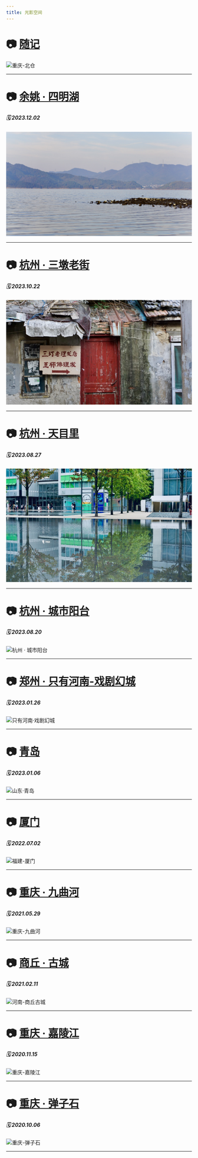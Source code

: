 ```yaml
---
title: 光影空间
---
```


# 📷 [随记](随记) 
![重庆-北仓](http://songxj01.gitee.io/image/photography/随记/suiji_1.webp)

------

# 📷 [余姚 · 四明湖](231202_余姚) 
##### 🗓️ 2023.12.02
![余姚·四明湖](/images/photos/余姚四明湖/1.jpeg)

------

# 📷 [杭州 · 三墩老街](231022_杭州三墩) 
##### 🗓️ 2023.10.22
![杭州 · 三墩老街](/images/photos/杭州三墩/1.jpeg)

------

# 📷 [杭州 · 天目里](230827_杭州天目里) 
##### 🗓️ 2023.08.27
![杭州 · 天目里](/images/photos/杭州天目里/1.jpeg)

------

# 📷 [杭州 · 城市阳台](230820_杭州城市阳台) 
##### 🗓️ 2023.08.20
![杭州 · 城市阳台](/images/photos/城市阳台/1.jpeg)

------

# 📷 [郑州 · 只有河南-戏剧幻城](230126_只有河南) 
##### 🗓️ 2023.01.26
![只有河南·戏剧幻城](http://songxj01.gitee.io/image/photography/230126_只有河南/zhiyouhenan_1.webp)

------

# 📷 [青岛](230106_青岛) 
##### 🗓️ 2023.01.06
![山东·青岛](http://songxj01.gitee.io/image/photography/230106_青岛/qingdao_1.webp)

------

# 📷 [厦门](220702_厦门) 
##### 🗓️ 2022.07.02
![福建-厦门](http://songxj01.gitee.io/image/photography/220702_厦门/xiamen_12.webp)

------

# 📷 [重庆 · 九曲河](210529_九曲河) 
##### 🗓️ 2021.05.29
![重庆-九曲河](http://songxj01.gitee.io/image/photography/210529_九曲河/jiuquhe_7.webp)

------

# 📷 [商丘 · 古城](210211_商丘古城) 
##### 🗓️ 2021.02.11
![河南-商丘古城](http://songxj01.gitee.io/image/photography/210211_商丘古城/shangqiu_5.webp)

------

# 📷 [重庆 · 嘉陵江](201115_嘉陵江) 
##### 🗓️ 2020.11.15
![重庆-嘉陵江](http://songxj01.gitee.io/image/photography/201115_嘉陵江/jialingjiang_4.webp)

------

# 📷 [重庆 · 弹子石](201006_弹子石龙门浩) 
##### 🗓️ 2020.10.06
![重庆-弹子石](http://songxj01.gitee.io/image/photography/201006_弹子石龙门浩/danzishi_12.webp)

------



<!-- 引入图标库 -->
<head> 
    <script defer src="https://use.fontawesome.com/releases/v5.15.4/js/all.js"></script> 
    <script defer src="https://use.fontawesome.com/releases/v5.0.13/js/v4-shims.js"></script> 
</head> 
<link rel="stylesheet" href="https://use.fontawesome.com/releases/v5.15.4/css/all.css">